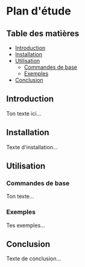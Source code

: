 # Plan d'étude

## Table des matières
- [Introduction](#introduction)
- [Installation](#installation)
- [Utilisation](#utilisation)
  - [Commandes de base](#commandes-de-base)
  - [Exemples](#exemples)
- [Conclusion](#conclusion)

## Introduction
Ton texte ici...

## Installation
Texte d'installation...

## Utilisation
### Commandes de base
Ton texte...

### Exemples
Tes exemples...

## Conclusion
Texte de conclusion...